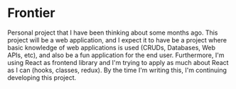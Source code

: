 # Frontier

Personal project that I have been thinking about some months ago. This project will be a web application, and I expect it to have be a project where basic knowledge of web applications is used (CRUDs, Databases, Web APIs, etc), and also be a fun application for the end user. Furthermore, I'm using React as frontend library and I'm trying to apply as much about React as I can (hooks, classes, redux). By the time I'm writing this, I'm continuing developing this project.
